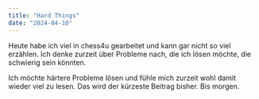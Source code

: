 ```yaml
---
title: "Hard Things"
date: "2024-04-10"
---
```


Heute habe ich viel in chess4u gearbeitet und kann gar nicht so viel erzählen. Ich denke zurzeit über Probleme nach, die ich lösen möchte, die schwierig sein könnten.

Ich möchte härtere Probleme lösen und fühle mich zurzeit wohl damit wieder viel zu lesen. Das wird der kürzeste Beitrag bisher. Bis morgen.
